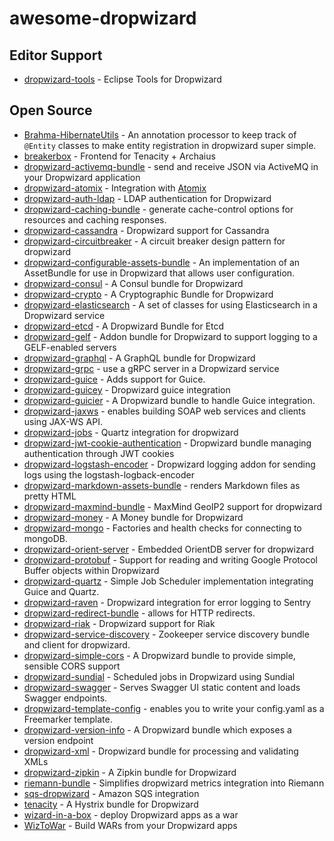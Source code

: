 # awesome-dropwizard

## Editor Support

- [dropwizard-tools](https://github.com/Tasktop/dropwizard-tools) - Eclipse Tools for Dropwizard

## Open Source

- [Brahma-HibernateUtils](https://github.com/gozefo/brahma-hibernateutils) - An annotation processor to keep track of ```@Entity``` classes to make entity registration in dropwizard super simple.
- [breakerbox](https://github.com/yammer/breakerbox) - Frontend for Tenacity + Archaius
- [dropwizard-activemq-bundle](https://github.com/mbknor/dropwizard-activemq-bundle) - send and receive JSON via ActiveMQ in your Dropwizard application
- [dropwizard-atomix](https://github.com/smoketurner/dropwizard-atomix) - Integration with [Atomix](http://atomix.io/)
- [dropwizard-auth-ldap](https://github.com/yammer/dropwizard-auth-ldap) - LDAP authentication for Dropwizard
- [dropwizard-caching-bundle](https://github.com/bazaarvoice/dropwizard-caching-bundle) - generate cache-control options for resources and caching responses.
- [dropwizard-cassandra](https://github.com/composable-systems/dropwizard-cassandra) - Dropwizard support for Cassandra
- [dropwizard-circuitbreaker](https://github.com/mtakaki/dropwizard-circuitbreaker) - A circuit breaker design pattern for dropwizard
- [dropwizard-configurable-assets-bundle](https://github.com/bazaarvoice/dropwizard-configurable-assets-bundle) - An implementation of an AssetBundle for use in Dropwizard that allows user configuration.
- [dropwizard-consul](https://github.com/smoketurner/dropwizard-consul) - A Consul bundle for Dropwizard
- [dropwizard-crypto](https://github.com/meltmedia/dropwizard-crypto) - A Cryptographic Bundle for Dropwizard
- [dropwizard-elasticsearch](https://github.com/dropwizard/dropwizard-elasticsearch) - A set of classes for using Elasticsearch in a Dropwizard service
- [dropwizard-etcd](https://github.com/meltmedia/dropwizard-etcd) - A Dropwizard Bundle for Etcd
- [dropwizard-gelf](https://github.com/gini/dropwizard-gelf) - Addon bundle for Dropwizard to support logging to a GELF-enabled servers
- [dropwizard-graphql](https://github.com/smoketurner/dropwizard-graphql) - A GraphQL bundle for Dropwizard
- [dropwizard-grpc](https://github.com/msteinhoff/dropwizard-grpc) - use a gRPC server in a Dropwizard service
- [dropwizard-guice](https://github.com/HubSpot/dropwizard-guice) - Adds support for Guice.
- [dropwizard-guicey](https://github.com/xvik/dropwizard-guicey) - Dropwizard guice integration
- [dropwizard-guicier](https://github.com/HubSpot/dropwizard-guicier) - A Dropwizard bundle to handle Guice integration.
- [dropwizard-jaxws](https://github.com/roskart/dropwizard-jaxws) - enables building SOAP web services and clients using JAX-WS API.
- [dropwizard-jobs](https://github.com/spinscale/dropwizard-jobs) - Quartz integration for dropwizard
- [dropwizard-jwt-cookie-authentication](https://github.com/dhatim/dropwizard-jwt-cookie-authentication) - Dropwizard bundle managing authentication through JWT cookies
- [dropwizard-logstash-encoder](https://github.com/Wikia/dropwizard-logstash-encoder) - Dropwizard logging addon for sending logs using the logstash-logback-encoder
- [dropwizard-markdown-assets-bundle](https://github.com/rnorth/dropwizard-markdown-assets-bundle) - renders Markdown files as pretty HTML
- [dropwizard-maxmind-bundle](https://github.com/phaneesh/dropwizard-maxmind-bundle) - MaxMind GeoIP2 support for dropwizard
- [dropwizard-money](https://github.com/smoketurner/dropwizard-money) - A Money bundle for Dropwizard
- [dropwizard-mongo](https://github.com/eeb/dropwizard-mongo) - Factories and health checks for connecting to mongoDB.
- [dropwizard-orient-server](https://github.com/xvik/dropwizard-orient-server) - Embedded OrientDB server for dropwizard
- [dropwizard-protobuf](https://github.com/dropwizard/dropwizard-protobuf) - Support for reading and writing Google Protocol Buffer objects within Dropwizard
- [dropwizard-quartz](https://github.com/jaredstehler/dropwizard-quartz) - Simple Job Scheduler implementation integrating Guice and Quartz.
- [dropwizard-raven](https://github.com/tradier/dropwizard-raven) - Dropwizard integration for error logging to Sentry
- [dropwizard-redirect-bundle](https://github.com/bazaarvoice/dropwizard-redirect-bundle) - allows for HTTP redirects.
- [dropwizard-riak](https://github.com/smoketurner/dropwizard-riak) - Dropwizard support for Riak
- [dropwizard-service-discovery](https://github.com/santanusinha/dropwizard-service-discovery) - Zookeeper service discovery bundle and client for dropwizard.
- [dropwizard-simple-cors](https://github.com/ojacobson/dropwizard-simple-cors) - A Dropwizard bundle to provide simple, sensible CORS support
- [dropwizard-sundial](https://github.com/timmolter/dropwizard-sundial) - Scheduled jobs in Dropwizard using Sundial
- [dropwizard-swagger](https://github.com/smoketurner/dropwizard-swagger) - Serves Swagger UI static content and loads Swagger endpoints.
- [dropwizard-template-config](https://github.com/tkrille/dropwizard-template-config) - enables you to write your config.yaml as a Freemarker template.
- [dropwizard-version-info](https://github.com/palantir/dropwizard-version-info) - A Dropwizard bundle which exposes a version endpoint
- [dropwizard-xml](https://github.com/yunspace/dropwizard-xml) - Dropwizard bundle for processing and validating XMLs
- [dropwizard-zipkin](https://github.com/smoketurner/dropwizard-zipkin) - A Zipkin bundle for Dropwizard
- [riemann-bundle](https://github.com/phaneesh/riemann-bundle) - Simplifies dropwizard metrics integration into Riemann
- [sqs-dropwizard](https://github.com/bascan/aws-dropwizard) - Amazon SQS integration
- [tenacity](https://github.com/yammer/tenacity) - A Hystrix bundle for Dropwizard
- [wizard-in-a-box](https://github.com/rvs-fluid-it/wizard-in-a-box) - deploy Dropwizard apps as a war
- [WizToWar](https://github.com/twilio/wiztowar) - Build WARs from your Dropwizard apps
